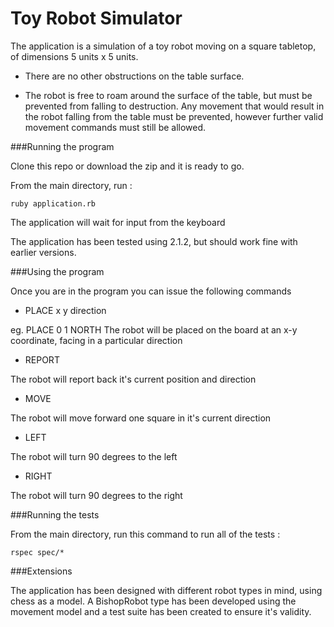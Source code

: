 Toy Robot Simulator
===================

The application is a simulation of a toy robot moving on a square tabletop, of dimensions 5 units x 5 units.

 - There are no other obstructions on the table surface.

 - The robot is free to roam around the surface of the table, but must be prevented from falling to destruction. Any movement that would result in the robot falling from the table must be prevented, however further valid movement commands must still be allowed.

###Running the program

Clone this repo or download the zip and it is ready to go.

From the main directory, run :

 `ruby application.rb`

The application will wait for input from the keyboard

The application has been tested using 2.1.2, but should work fine with earlier versions.


###Using the program

Once you are in the program you can issue the following commands

- PLACE x y direction

eg.  PLACE 0 1 NORTH
The robot will be placed on the board at an x-y coordinate, facing in a particular direction

- REPORT

The robot will report back it's current position and direction

- MOVE

The robot will move forward one square in it's current direction

- LEFT

The robot will turn 90 degrees to the left

- RIGHT

The robot will turn 90 degrees to the right

###Running the tests

 From the main directory, run this command to run all of the tests : 

 `rspec spec/*`

###Extensions

The application has been designed with different robot types in mind, using chess as a model.  A BishopRobot type has been developed using the movement model and a test suite has been created to ensure it's validity.


